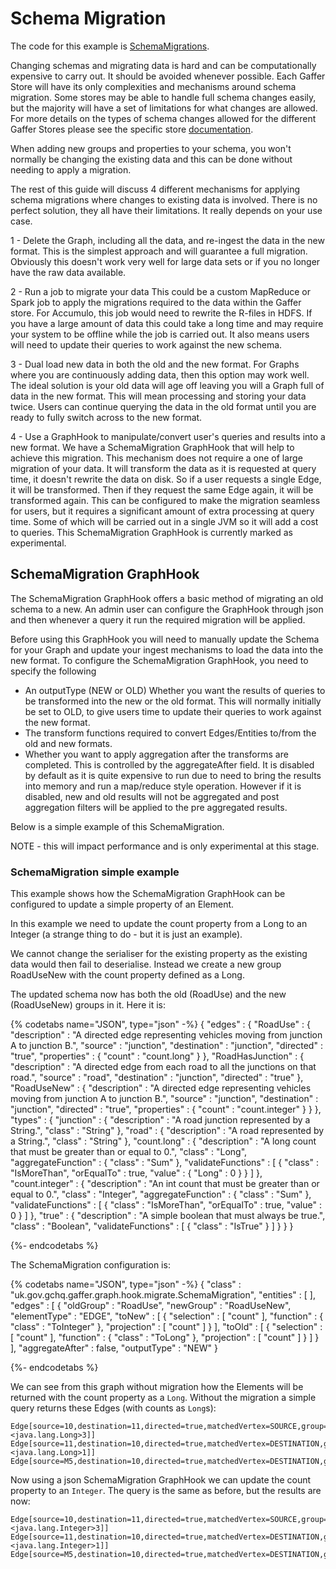 # Schema Migration

The code for this example is [SchemaMigrations](https://github.com/gchq/gaffer-doc/blob/master/src/main/java/uk/gov/gchq/gaffer/doc/dev/walkthrough/SchemaMigrations.java).


Changing schemas and migrating data is hard and can be computationally expensive to carry out.
It should be avoided whenever possible. Each Gaffer Store will have its
only complexities and mechanisms around schema migration. Some stores may
be able to handle full schema changes easily, but the majority will have
a set of limitations for what changes are allowed. For more details
on the types of schema changes allowed for the different Gaffer Stores
please see the specific store [documentation](../../summaries/stores.md).

When adding new groups and properties to your schema, you won't normally
be changing the existing data and this can be done without needing
to apply a migration. 

The rest of this guide will discuss 4 different mechanisms for applying schema migrations where changes to existing data is involved.
There is no perfect solution, they all have their limitations. It really depends on your use case.

1 - Delete the Graph, including all the data, and re-ingest the data in the new format.
This is the simplest approach and will guarantee a full migration. Obviously this doesn't work very well for large data sets or if you no longer have the raw data available.
     
2 - Run a job to migrate your data
This could be a custom MapReduce or Spark job to apply the migrations required to the data within the Gaffer store.
For Accumulo, this job would need to rewrite the R-files in HDFS.
If you have a large amount of data this could take a long time and may require your system to be offline while the job is carried out.
It also means users will need to update their queries to work against the new schema.
 
3 - Dual load new data in both the old and the new format.
For Graphs where you are continuously adding data, then this option may work well. 
The ideal solution is your old data will age off leaving you will a Graph full of data in the new format.
This will mean processing and storing your data twice. Users can continue querying the data in the old format until you are ready to fully switch across to the new format.

4 - Use a GraphHook to manipulate/convert user's queries and results into a new format.
We have a SchemaMigration GraphHook that will help to achieve this migration.
This mechanism does not require a one of large migration of your data.
It will transform the data as it is requested at query time, it doesn't rewrite the data on disk.
So if a user requests a single Edge, it will be transformed. 
Then if they request the same Edge again, it will be transformed again.
This can be configured to make the migration seamless for users, but it requires a significant amount of extra processing at query time. 
Some of which will be carried out in a single JVM so it will add a cost to queries.
This SchemaMigration GraphHook is currently marked as experimental.


## SchemaMigration GraphHook

The SchemaMigration GraphHook offers a basic method of migrating an old schema to a new.  An admin user can configure the 
GraphHook through json and then whenever a query it run the required migration will be applied.

Before using this GraphHook you will need to manually update the Schema for your Graph and update your ingest mechanisms to load the data into the new format.
To configure the SchemaMigration GraphHook, you need to specify the following
 - An outputType (NEW or OLD)
Whether you want the results of queries to be transformed into the new or the old format. 
This will normally initially be set to OLD, to give users time to update their queries to work against the new format.
 - The transform functions required to convert Edges/Entities to/from the old and new formats.
 - Whether you want to apply aggregation after the transforms are completed.
This is controlled by the aggregateAfter field. 
It is disabled by default as it is quite expensive to run due to need to bring the results into memory and run a map/reduce style operation.
However if it is disabled, new and old results will not be aggregated and post aggregation filters will be applied to the pre aggregated results.

Below is a simple example of this SchemaMigration.

NOTE - this will impact performance and is only experimental at this stage.

### SchemaMigration simple example
This example shows how the SchemaMigration GraphHook can be configured to update a simple property of an Element.

In this example we need to update the count property from a Long to an Integer (a strange thing to do - but it is just an example).

We cannot change the serialiser for the existing property as the existing data would then fail to deserialise.
Instead we create a new group RoadUseNew with the count property defined as a Long.

The updated schema now has both the old (RoadUse) and the new (RoadUseNew) groups in it. Here it is:

{% codetabs name="JSON", type="json" -%}
{
  "edges" : {
    "RoadUse" : {
      "description" : "A directed edge representing vehicles moving from junction A to junction B.",
      "source" : "junction",
      "destination" : "junction",
      "directed" : "true",
      "properties" : {
        "count" : "count.long"
      }
    },
    "RoadHasJunction" : {
      "description" : "A directed edge from each road to all the junctions on that road.",
      "source" : "road",
      "destination" : "junction",
      "directed" : "true"
    },
    "RoadUseNew" : {
      "description" : "A directed edge representing vehicles moving from junction A to junction B.",
      "source" : "junction",
      "destination" : "junction",
      "directed" : "true",
      "properties" : {
        "count" : "count.integer"
      }
    }
  },
  "types" : {
    "junction" : {
      "description" : "A road junction represented by a String.",
      "class" : "String"
    },
    "road" : {
      "description" : "A road represented by a String.",
      "class" : "String"
    },
    "count.long" : {
      "description" : "A long count that must be greater than or equal to 0.",
      "class" : "Long",
      "aggregateFunction" : {
        "class" : "Sum"
      },
      "validateFunctions" : [ {
        "class" : "IsMoreThan",
        "orEqualTo" : true,
        "value" : {
          "Long" : 0
        }
      } ]
    },
    "count.integer" : {
      "description" : "An int count that must be greater than or equal to 0.",
      "class" : "Integer",
      "aggregateFunction" : {
        "class" : "Sum"
      },
      "validateFunctions" : [ {
        "class" : "IsMoreThan",
        "orEqualTo" : true,
        "value" : 0
      } ]
    },
    "true" : {
      "description" : "A simple boolean that must always be true.",
      "class" : "Boolean",
      "validateFunctions" : [ {
        "class" : "IsTrue"
      } ]
    }
  }
}

{%- endcodetabs %}


The SchemaMigration configuration is:

{% codetabs name="JSON", type="json" -%}
{
  "class" : "uk.gov.gchq.gaffer.graph.hook.migrate.SchemaMigration",
  "entities" : [ ],
  "edges" : [ {
    "oldGroup" : "RoadUse",
    "newGroup" : "RoadUseNew",
    "elementType" : "EDGE",
    "toNew" : [ {
      "selection" : [ "count" ],
      "function" : {
        "class" : "ToInteger"
      },
      "projection" : [ "count" ]
    } ],
    "toOld" : [ {
      "selection" : [ "count" ],
      "function" : {
        "class" : "ToLong"
      },
      "projection" : [ "count" ]
    } ]
  } ],
  "aggregateAfter" : false,
  "outputType" : "NEW"
}

{%- endcodetabs %}


We can see from this graph without migration how the Elements will be returned with the count property as a ```Long```.
Without the migration a simple query returns these Edges (with counts as ```Long```s):
```
Edge[source=10,destination=11,directed=true,matchedVertex=SOURCE,group=RoadUse,properties=Properties[count=<java.lang.Long>3]]
Edge[source=11,destination=10,directed=true,matchedVertex=DESTINATION,group=RoadUse,properties=Properties[count=<java.lang.Long>1]]
Edge[source=M5,destination=10,directed=true,matchedVertex=DESTINATION,group=RoadHasJunction,properties=Properties[]]

```

Now using a json SchemaMigration GraphHook we can update the count property to an ```Integer```.
The query is the same as before, but the results are now:

```
Edge[source=10,destination=11,directed=true,matchedVertex=SOURCE,group=RoadUseNew,properties=Properties[count=<java.lang.Integer>3]]
Edge[source=11,destination=10,directed=true,matchedVertex=DESTINATION,group=RoadUseNew,properties=Properties[count=<java.lang.Integer>1]]
Edge[source=M5,destination=10,directed=true,matchedVertex=DESTINATION,group=RoadHasJunction,properties=Properties[]]

```
